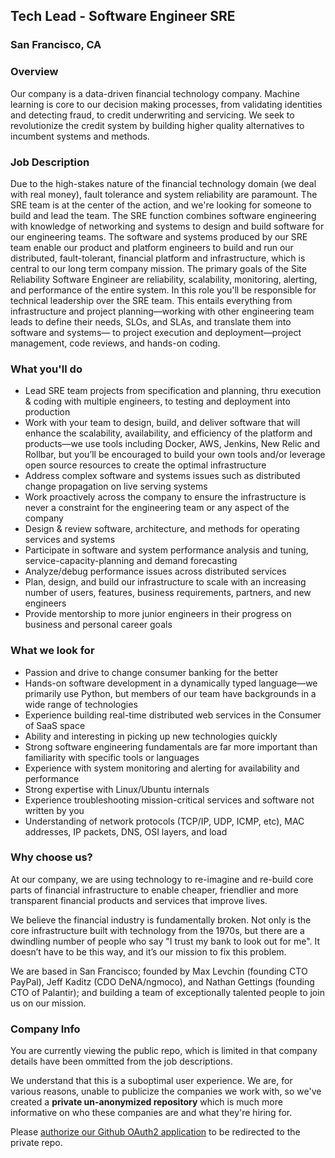 ## Tech Lead - Software Engineer SRE
### San Francisco, CA

### Overview
Our company is a data-driven financial technology company. Machine learning is core to our decision making processes, from validating identities and detecting fraud, to credit underwriting and servicing. We seek to revolutionize the credit system by building higher quality alternatives to incumbent systems and methods.

### Job Description
Due to the high-stakes nature of the financial technology domain (we deal with real money), fault tolerance and system reliability are paramount. The SRE team is at the center of the action, and we're looking for someone to build and lead the team.
The SRE function combines software engineering with knowledge of networking and systems to design and build software for our engineering teams. The software and systems produced by our SRE team enable our product and platform engineers to build and run our distributed, fault-tolerant, financial platform and infrastructure, which is central to our long term company mission. The primary goals of the Site Reliability Software Engineer are reliability, scalability, monitoring, alerting, and performance of the entire system.
In this role you'll be responsible for technical leadership over the SRE team. This entails everything from infrastructure and project planning—working with other engineering team leads to define their needs, SLOs, and SLAs, and translate them into software and systems— to project execution and deployment—project management, code reviews, and hands-on coding.

### What you'll do
+ Lead SRE team projects from specification and planning, thru execution & coding with multiple engineers, to testing and deployment into production
+ Work with your team to design, build, and deliver software that will enhance the scalability, availability, and efficiency of the platform and products—we use tools including Docker, AWS, Jenkins, New Relic and Rollbar, but you’ll be encouraged to build your own tools and/or leverage open source resources to create the optimal infrastructure
+ Address complex software and systems issues such as distributed change propagation on live serving systems
+ Work proactively across the company to ensure the infrastructure is never a constraint for the engineering team or any aspect of the company
+ Design & review software, architecture, and methods for operating services and systems
+ Participate in software and system performance analysis and tuning, service-capacity-planning and demand forecasting
+ Analyze/debug performance issues across distributed services
+ Plan, design, and build our infrastructure to scale with an increasing number of users, features, business requirements, partners, and new engineers
+ Provide mentorship to more junior engineers in their progress on business and personal career goals

### What we look for
+ Passion and drive to change consumer banking for the better
+ Hands-on software development in a dynamically typed language—we primarily use Python, but members of our team have backgrounds in a wide range of technologies
+ Experience building real-time distributed web services in the Consumer of SaaS space
+ Ability and interesting in picking up new technologies quickly
+ Strong software engineering fundamentals are far more important than familiarity with specific tools or languages
+ Experience with system monitoring and alerting for availability and performance
+ Strong expertise with Linux/Ubuntu internals
+ Experience troubleshooting mission-critical services and software not written by you
+ Understanding of network protocols (TCP/IP, UDP, ICMP, etc), MAC addresses, IP packets, DNS, OSI layers, and load

### Why choose us?
At our company, we are using technology to re-imagine and re-build core parts of financial infrastructure to enable cheaper, friendlier and more transparent financial products and services that improve lives.

We believe the financial industry is fundamentally broken. Not only is the core infrastructure built with technology from the 1970s, but there are a dwindling number of people who say "I trust my bank to look out for me". It doesn’t have to be this way, and it’s our mission to fix this problem.

We are based in San Francisco; founded by Max Levchin (founding CTO PayPal), Jeff Kaditz (CDO DeNA/ngmoco), and Nathan Gettings (founding CTO of Palantir); and building a team of exceptionally talented people to join us on our mission.

### Company Info
You are currently viewing the public repo, which is limited in that company details have been ommitted from the job descriptions.  
    
We understand that this is a suboptimal user experience.  We are, for various reasons, unable to publicize the companies we work with, so we've
created a **private un-anonymized repository** which is much more informative on who these companies are and what they're hiring for.  
    
Please [authorize our Github OAuth2 application](https://letsrockit.co/users/auth/github?job_id=qwzmaxjt-tech-lead-software-engineer-sre) to be redirected to the private repo.
